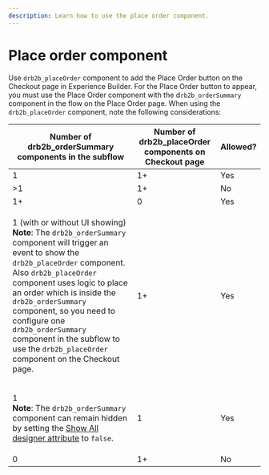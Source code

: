 ```yaml
---
description: Learn how to use the place order component.
---
```


# Place order component

Use `drb2b_placeOrder` component to add the Place Order button on the Checkout page in Experience Builder. For the Place Order button to appear, you must use the Place Order component with the d`rb2b_orderSummary` component in the flow on the Place Order page. When using the `drb2b_placeOrder` component, note the following considerations:

| Number of drb2b\_orderSummary components in the subflow                                                                                                                                                                                                                                                                                                                                                                                                                                          | Number of drb2b\_placeOrder components on Checkout page | Allowed? |
| ------------------------------------------------------------------------------------------------------------------------------------------------------------------------------------------------------------------------------------------------------------------------------------------------------------------------------------------------------------------------------------------------------------------------------------------------------------------------------------------------ | ------------------------------------------------------- | -------- |
| 1                                                                                                                                                                                                                                                                                                                                                                                                                                                                                                | 1+                                                      | Yes      |
| >1                                                                                                                                                                                                                                                                                                                                                                                                                                                                                               | 1+                                                      | No       |
| 1+                                                                                                                                                                                                                                                                                                                                                                                                                                                                                               | 0                                                       | Yes      |
| <p>1 (with or without UI showing)<br><strong>Note</strong>: The <code>drb2b_orderSummary</code> component will trigger an event to show the <code>drb2b_placeOrder</code> component. Also <code>drb2b_placeOrder</code> component uses logic to place an order which is inside the <code>drb2b_orderSummary</code> component, so you need to configure one <code>drb2b_orderSummary</code> component in the subflow to use the <code>drb2b_placeOrder</code> component on the Checkout page.</p> | 1+                                                      | Yes      |
| <p>1<br><strong>Note</strong>: The <code>drb2b_orderSummary</code> component can remain hidden by setting the <a href="../designer-attributes.md">Show All designer attribute</a> to <code>false</code>.</p>                                                                                                                                                                                                                                                                                     | 1                                                       | Yes      |
| 0                                                                                                                                                                                                                                                                                                                                                                                                                                                                                                | 1+                                                      | No       |

